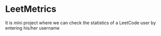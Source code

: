 # LeetMetrics
It is mini project where we can check the statistics of a LeetCode user by entering his/her username
